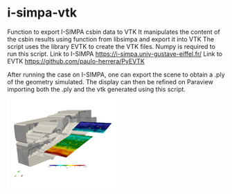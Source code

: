# i-simpa-vtk
Function to export I-SIMPA csbin data to VTK
It manipulates the content of the csbin results using function from libsimpa and export it into VTK
The script uses the library EVTK to create the VTK files.
Numpy is required to run this script.
Link to I-SIMPA https://i-simpa.univ-gustave-eiffel.fr/
Link to EVTK https://github.com/paulo-herrera/PyEVTK

After running the case on I-SIMPA, one can export the scene to obtain a .ply of the geometry simulated.
The display can then be refined on Paraview importing both the .ply and the vtk generated using this script.

<img src="/doc/exemple_paraview_auditorium.png" alt="Paraview Rendering of I-SIMPA Auditorium Tutorial" width="50%" title="Paraview Rendering of after VTK import">
